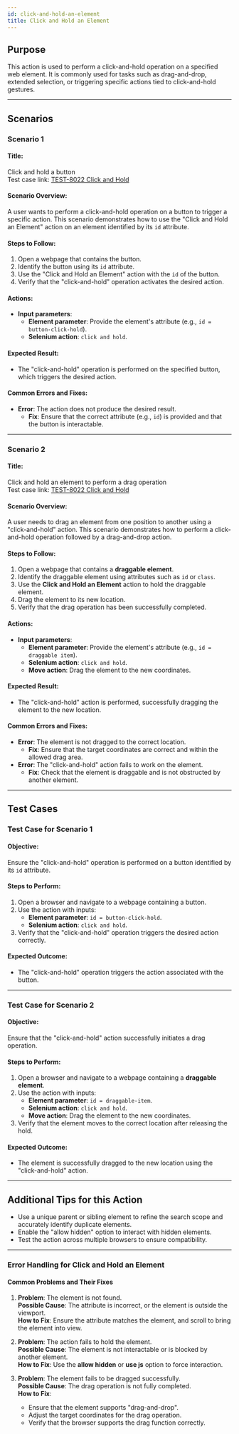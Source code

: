 ```yaml
---
id: click-and-hold-an-element
title: Click and Hold an Element
---
```


## Purpose
This action is used to perform a click-and-hold operation on a specified web element. It is commonly used for tasks such as drag-and-drop, extended selection, or triggering specific actions tied to click-and-hold gestures.

---

## Scenarios

### Scenario 1

#### Title:
Click and hold a button  
Test case link: [TEST-8022 Click and Hold](https://zeuz.zeuz.ai/Home/ManageTestCases/Edit/TEST-8022/)

#### Scenario Overview:
A user wants to perform a click-and-hold operation on a button to trigger a specific action. This scenario demonstrates how to use the "Click and Hold an Element" action on an element identified by its `id` attribute.

#### Steps to Follow:
1. Open a webpage that contains the button.
2. Identify the button using its `id` attribute.
3. Use the "Click and Hold an Element" action with the `id` of the button.
4. Verify that the "click-and-hold" operation activates the desired action.

#### Actions:
- **Input parameters**:
  - **Element parameter**: Provide the element's attribute (e.g., `id = button-click-hold`).
  - **Selenium action**: `click and hold`.

#### Expected Result:
- The "click-and-hold" operation is performed on the specified button, which triggers the desired action.

#### Common Errors and Fixes:
- **Error**: The action does not produce the desired result.
  - **Fix**: Ensure that the correct attribute (e.g., `id`) is provided and that the button is interactable.

---

### Scenario 2

#### Title:
Click and hold an element to perform a drag operation  
Test case link: [TEST-8022 Click and Hold](https://zeuz.zeuz.ai/Home/ManageTestCases/Edit/TEST-8022/)

#### Scenario Overview:
A user needs to drag an element from one position to another using a "click-and-hold" action. This scenario demonstrates how to perform a click-and-hold operation followed by a drag-and-drop action.

#### Steps to Follow:
1. Open a webpage that contains a **draggable element**.
2. Identify the draggable element using attributes such as `id` or `class`.
3. Use the **Click and Hold an Element** action to hold the draggable element.
4. Drag the element to its new location.
5. Verify that the drag operation has been successfully completed.

#### Actions:
- **Input parameters**:
  - **Element parameter**: Provide the element's attribute (e.g., `id = draggable item`).
  - **Selenium action**: `click and hold`.
  - **Move action**: Drag the element to the new coordinates.

#### Expected Result:
- The "click-and-hold" action is performed, successfully dragging the element to the new location.

#### Common Errors and Fixes:
- **Error**: The element is not dragged to the correct location.
  - **Fix**: Ensure that the target coordinates are correct and within the allowed drag area.
- **Error**: The "click-and-hold" action fails to work on the element.
  - **Fix**: Check that the element is draggable and is not obstructed by another element.

---

## Test Cases

### Test Case for Scenario 1

#### Objective:
Ensure the "click-and-hold" operation is performed on a button identified by its `id` attribute.

#### Steps to Perform:
1. Open a browser and navigate to a webpage containing a button.
2. Use the action with inputs:
   - **Element parameter**: `id = button-click-hold`.
   - **Selenium action**: `click and hold`.
3. Verify that the "click-and-hold" operation triggers the desired action correctly.

#### Expected Outcome:
- The "click-and-hold" operation triggers the action associated with the button.

---

### Test Case for Scenario 2

#### Objective:
Ensure that the "click-and-hold" action successfully initiates a drag operation.

#### Steps to Perform:
1. Open a browser and navigate to a webpage containing a **draggable element**.
2. Use the action with inputs:
   - **Element parameter**: `id = draggable-item`.
   - **Selenium action**: `click and hold`.
   - **Move action**: Drag the element to the new coordinates.
3. Verify that the element moves to the correct location after releasing the hold.

#### Expected Outcome:
- The element is successfully dragged to the new location using the "click-and-hold" action.

---

## Additional Tips for this Action
- Use a unique parent or sibling element to refine the search scope and accurately identify duplicate elements.
- Enable the "allow hidden" option to interact with hidden elements.
- Test the action across multiple browsers to ensure compatibility.

---

### Error Handling for Click and Hold an Element

#### Common Problems and Their Fixes
1. **Problem**: The element is not found.  
   **Possible Cause**: The attribute is incorrect, or the element is outside the viewport.  
   **How to Fix**: Ensure the attribute matches the element, and scroll to bring the element into view.

2. **Problem**: The action fails to hold the element.  
   **Possible Cause**: The element is not interactable or is blocked by another element.  
   **How to Fix**: Use the **allow hidden** or **use js** option to force interaction.

3. **Problem**: The element fails to be dragged successfully.  
   **Possible Cause**: The drag operation is not fully completed.  
   **How to Fix**: 
   - Ensure that the element supports "drag-and-drop".
   - Adjust the target coordinates for the drag operation.
   - Verify that the browser supports the drag function correctly.